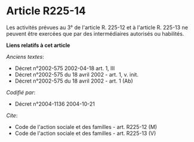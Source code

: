 # Article R225-14

Les activités prévues au 3° de l'article R. 225-12 et à l'article R. 225-13 ne peuvent être exercées que par des
intermédiaires autorisés ou habilités.

**Liens relatifs à cet article**

_Anciens textes_:

  - Décret n°2002-575 2002-04-18 art. 1, III
  - Décret n°2002-575 du 18 avril 2002 - art. 1, v. init.
  - Décret n°2002-575 du 18 avril 2002 - art. 1 (Ab)

_Codifié par_:

  - Décret n°2004-1136 2004-10-21

_Cite_:

  - Code de l'action sociale et des familles - art. R225-12 (M)
  - Code de l'action sociale et des familles - art. R225-13 (V)
